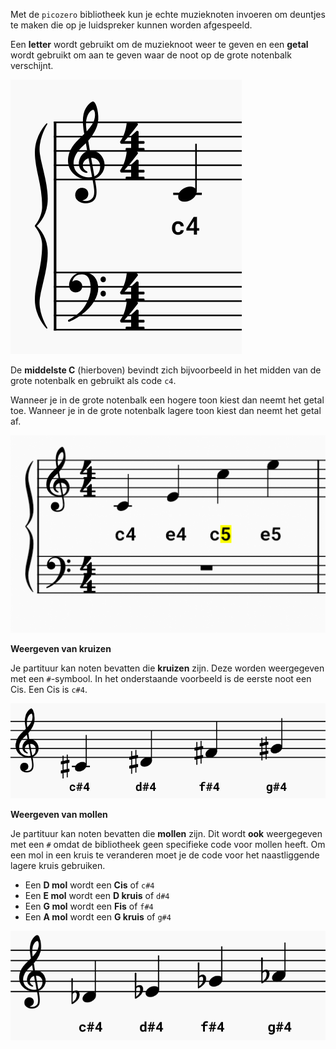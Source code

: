 Met de `picozero` bibliotheek kun je echte muzieknoten invoeren om deuntjes te maken die op je luidspreker kunnen worden afgespeeld.

Een **letter** wordt gebruikt om de muzieknoot weer te geven en een **getal** wordt gebruikt om aan te geven waar de noot op de grote notenbalk verschijnt.

![Een partituur met een middelste C op de grote notenbalk.](images/middle-c.png)

De **middelste C** (hierboven) bevindt zich bijvoorbeeld in het midden van de grote notenbalk en gebruikt als code `c4`.

Wanneer je in de grote notenbalk een hogere toon kiest dan neemt het getal toe. Wanneer je in de grote notenbalk lagere toon kiest dan neemt het getal af.

![Een muziekpartituur die hoge en lage noten laat zien in de notenbalk.](images/cdef-cdef.png)

**Weergeven van kruizen**

Je partituur kan noten bevatten die **kruizen** zijn. Deze worden weergegeven met een `#`-symbool. In het onderstaande voorbeeld is de eerste noot een Cis. Een Cis is `c#4`.

![Een partituur met noten die kruizen zijn.](images/sharp-notes.png)

**Weergeven van mollen**

Je partituur kan noten bevatten die **mollen** zijn. Dit wordt **ook** weergegeven met een `#` omdat de bibliotheek geen specifieke code voor mollen heeft. Om een mol in een kruis te veranderen moet je de code voor het naastliggende lagere kruis gebruiken.

+ Een **D mol** wordt een **Cis** of `c#4`
+ Een **E mol** wordt een **D kruis** of `d#4`
+ Een **G mol** wordt een **Fis** of `f#4`
+ Een **A mol** wordt een **G kruis** of `g#4`

![Een partituur met noten die kruizen zijn.](images/flat-notes.png)